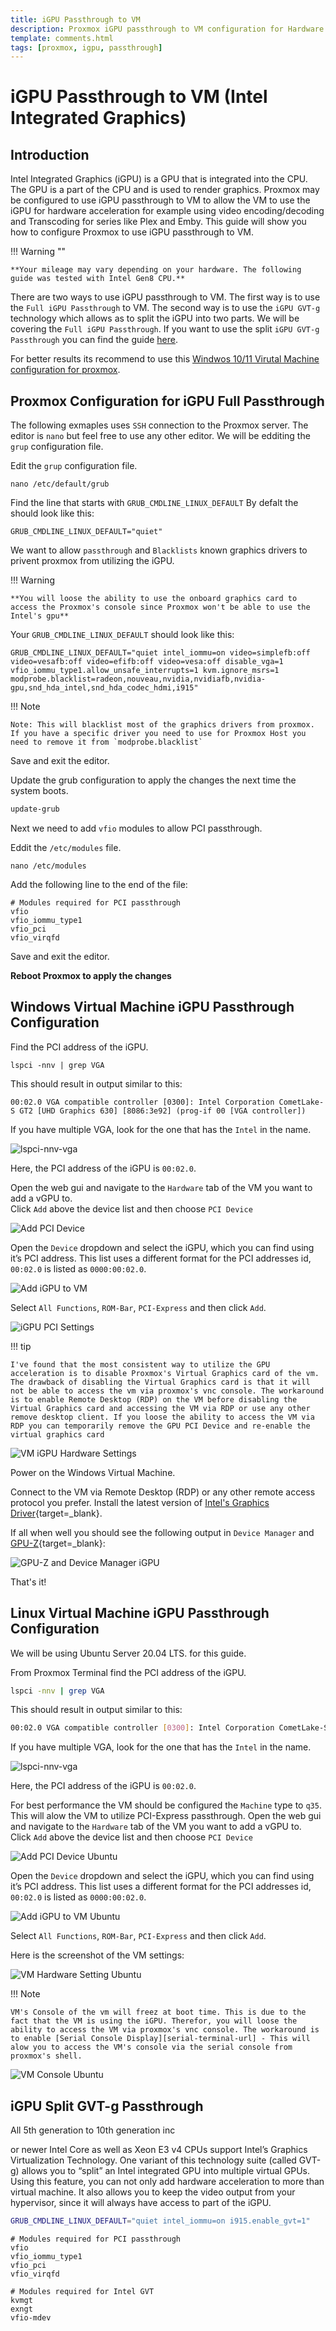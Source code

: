 ```yaml
---
title: iGPU Passthrough to VM
description: Proxmox iGPU passthrough to VM configuration for Hardware Acceleration (HW Aceleration) for example using video encoding/decoding and Transcoding for series like Plex and Emby.
template: comments.html
tags: [proxmox, igpu, passthrough]
---
```


# iGPU Passthrough to VM (Intel Integrated Graphics)

## Introduction

Intel Integrated Graphics (iGPU) is a GPU that is integrated into the CPU. The GPU is a part of the CPU and is used to render graphics. Proxmox may be configured to use iGPU passthrough to VM to allow the VM to use the iGPU for hardware acceleration for example using video encoding/decoding and Transcoding for series like Plex and Emby.
This guide will show you how to configure Proxmox to use iGPU passthrough to VM.

!!! Warning ""

    **Your mileage may vary depending on your hardware. The following guide was tested with Intel Gen8 CPU.**

There are two ways to use iGPU passthrough to VM. The first way is to use the `Full iGPU Passthrough` to VM. The second way is to use the `iGPU GVT-g` technology which allows as to split the iGPU into two parts. We will be covering the `Full iGPU Passthrough`. If you want to use the split `iGPU GVT-g Passthrough` you can find the guide [here][igpu-split-gvt-g-passthrough-url].

For better results its recommend to use this [Windwos 10/11 Virutal Machine configuration for proxmox][windows-vm-configuration-url].

## Proxmox Configuration for iGPU Full Passthrough

The following exmaples uses `SSH` connection to the Proxmox server. The editor is `nano` but feel free to use any other editor.
We will be edditing the `grup` configuration file.

Edit the `grup` configuration file.

```shell
nano /etc/default/grub
```

Find the line that starts with `GRUB_CMDLINE_LINUX_DEFAULT` By defalt the should look like this:

```shell
GRUB_CMDLINE_LINUX_DEFAULT="quiet"
```

We want to allow `passthrough` and `Blacklists` known graphics drivers to privent proxmox from utilizing the iGPU.

!!! Warning

    **You will loose the ability to use the onboard graphics card to access the Proxmox's console since Proxmox won't be able to use the Intel's gpu**

Your `GRUB_CMDLINE_LINUX_DEFAULT` should look like this:

```shell
GRUB_CMDLINE_LINUX_DEFAULT="quiet intel_iommu=on video=simplefb:off video=vesafb:off video=efifb:off video=vesa:off disable_vga=1 vfio_iommu_type1.allow_unsafe_interrupts=1 kvm.ignore_msrs=1 modprobe.blacklist=radeon,nouveau,nvidia,nvidiafb,nvidia-gpu,snd_hda_intel,snd_hda_codec_hdmi,i915"
```

!!! Note

    Note: This will blacklist most of the graphics drivers from proxmox. If you have a specific driver you need to use for Proxmox Host you need to remove it from `modprobe.blacklist`

Save and exit the editor.

Update the grub configuration to apply the changes the next time the system boots.

```bash
update-grub
```

Next we need to add `vfio` modules to allow PCI passthrough.

Eddit the `/etc/modules` file.

```shell
nano /etc/modules
```

Add the following line to the end of the file:

```shell
# Modules required for PCI passthrough
vfio
vfio_iommu_type1
vfio_pci
vfio_virqfd
```

Save and exit the editor.

**Reboot Proxmox to apply the changes**

## Windows Virtual Machine iGPU Passthrough Configuration

Find the PCI address of the iGPU.

```shell
lspci -nnv | grep VGA
```

This should result in output similar to this:

```shell
00:02.0 VGA compatible controller [0300]: Intel Corporation CometLake-S GT2 [UHD Graphics 630] [8086:3e92] (prog-if 00 [VGA controller])
```

If you have multiple VGA, look for the one that has the `Intel` in the name.

![lspci-nnv-vga][lspci-nnv-vga-image]

Here, the PCI address of the iGPU is `00:02.0`.

Open the web gui and navigate to the `Hardware` tab of the VM you want to add a vGPU to.  
Click `Add` above the device list and then choose `PCI Device`

![Add PCI Device][add-pci-device-image]

Open the `Device` dropdown and select the iGPU, which you can find using it’s PCI address. This list uses a different format for the PCI addresses id, `00:02.0` is listed as `0000:00:02.0`.

![Add iGPU to VM][add-igpu-to-vm-image]

Select `All Functions`, `ROM-Bar`, `PCI-Express` and then click `Add`.

![iGPU PCI Settings][igpu-pci-settings-image]

!!! tip

    I've found that the most consistent way to utilize the GPU acceleration is to disable Proxmox's Virtual Graphics card of the vm. The drawback of disabling the Virtual Graphics card is that it will not be able to access the vm via proxmox's vnc console. The workaround is to enable Remote Desktop (RDP) on the VM before disabling the Virtual Graphics card and accessing the VM via RDP or use any other remove desktop client. If you loose the ability to access the VM via RDP you can temporarily remove the GPU PCI Device and re-enable the virtual graphics card

![VM iGPU Hardware Settings][vm-igpu-hardware-settings-image]

Power on the Windows Virtual Machine.

Connect to the VM via Remote Desktop (RDP) or any other remote access protocol you prefer.
Install the latest version of [Intel's Graphics Driver][intel-gpu-drivers-url]{target=\_blank}.

If all when well you should see the following output in `Device Manager` and [GPU-Z][gpu-z-url]{target=\_blank}:

![GPU-Z and Device Manager iGPU][gpu-z-and-device-manager-igpu-image]

That's it!

## Linux Virtual Machine iGPU Passthrough Configuration

We will be using Ubuntu Server 20.04 LTS. for this guide.

From Proxmox Terminal find the PCI address of the iGPU.

```bash
lspci -nnv | grep VGA
```

This should result in output similar to this:

```bash
00:02.0 VGA compatible controller [0300]: Intel Corporation CometLake-S GT2 [UHD Graphics 630] [8086:3e92] (prog-if 00 [VGA controller])
```

If you have multiple VGA, look for the one that has the `Intel` in the name.

![lspci-nnv-vga][lspci-nnv-vga-image]

Here, the PCI address of the iGPU is `00:02.0`.

For best performance the VM should be configured the `Machine` type to `q35`. This will alow the VM to utilize PCI-Express passthrough.
Open the web gui and navigate to the `Hardware` tab of the VM you want to add a vGPU to.  
Click `Add` above the device list and then choose `PCI Device`

![Add PCI Device Ubuntu][add-pci-device-ubuntu-image]

Open the `Device` dropdown and select the iGPU, which you can find using it’s PCI address. This list uses a different format for the PCI addresses id, `00:02.0` is listed as `0000:00:02.0`.

![Add iGPU to VM Ubuntu][add-igpu-to-vm-ubuntu-image]

Select `All Functions`, `ROM-Bar`, `PCI-Express` and then click `Add`.

Here is the screenshot of the VM settings:

![VM Hardware Setting Ubuntu][vm-hardware-setting-ubuntu-image]

!!! Note

    VM's Console of the vm will freez at boot time. This is due to the fact that the VM is using the iGPU. Therefor, you will loose the ability to access the VM via proxmox's vnc console. The workaround is to enable [Serial Console Display][serial-terminal-url] - This will alow you to access the VM's console via the serial console from proxmox's shell.

![VM Console Ubuntu][vm-console-ubuntu-image]

## iGPU Split GVT-g Passthrough

All 5th generation to 10th generation inc

or newer Intel Core as well as Xeon E3 v4 CPUs support Intel’s Graphics Virtualization Technology. One variant of this technology suite (called GVT-g) allows you to “split” an Intel integrated GPU into multiple virtual GPUs. Using this feature, you can not only add hardware acceleration to more than virtual machine. It also allows you to keep the video output from your hypervisor, since it will always have access to part of the iGPU.

```bash
GRUB_CMDLINE_LINUX_DEFAULT="quiet intel_iommu=on i915.enable_gvt=1"
```

```shell
# Modules required for PCI passthrough
vfio
vfio_iommu_type1
vfio_pci
vfio_virqfd

# Modules required for Intel GVT
kvmgt
exngt
vfio-mdev
```

<!-- appendices -->

<!-- urls -->

[igpu-full-passthrough-url]: /infrastructure/proxmox/igpu-passthrough-to-vm/#igpu-full-passthrough 'iGPU Full Passthrough'
[igpu-split-gvt-g-passthrough-url]: /infrastructure/proxmox/igpu-split-passthrough/#igpu-split-gvt-g-passthrough 'iGPU Split GVT-g Passthrough'
[windows-vm-configuration-url]: /infrastructure/proxmox/windows-vm-configuration/ 'Windows VM Configuration'
[serial-terminal-url]: /infrastructure/proxmox/serial-terminal/ 'Serial Terminal'
[intel-gpu-drivers-url]: https://www.intel.com/content/www/us/en/support/products/80939/graphics.html 'Intel GPU Drivers'
[gpu-z-url]: https://www.techpowerup.com/gpuz/ 'GPU-Z Homepage'

<!-- images -->

[lspci-nnv-vga-image]: /assets/images/c98e4e9a-b912-11ec-9100-c3da7dd122f2.jpg 'lspci -nnv | grep VGA'
[add-pci-device-image]: /assets/images/893555e4-b914-11ec-8e85-df9da2014d5a.jpg 'Add PCI Device'
[add-igpu-to-vm-image]: /assets/images/d3a4d31c-b918-11ec-ac96-a7ff358e0685.jpg 'Add iGPU to VM'
[igpu-pci-settings-image]: /assets/images/cc1c3650-b91b-11ec-8215-bb07cf790912.jpg 'iGPU PCI Settings'
[vm-igpu-hardware-settings-image]: /assets/images/496fa0ba-b91c-11ec-bcb5-3759896bab7f.jpg 'VM iGPU Hardware Settings'
[gpu-z-and-device-manager-igpu-image]: /assets/images/7c9df2f6-b91d-11ec-b08b-775e53b2c017.jpg 'GPU-Z and Device Manager iGPU'
[add-pci-device-ubuntu-image]: /assets/images/19bbed86-bc34-11ec-bdef-d76764bad4d0.jpg 'Add PCI Device Ubuntu'
[add-igpu-to-vm-ubuntu-image]: /assets/images/43a2c458-bc34-11ec-83a8-2f7d0e19f668.jpg 'Add iGPU to VM Ubuntu'
[vm-console-ubuntu-image]: /assets/images/0f0cce22-bc35-11ec-8aa2-b74f9be36455.jpg 'VM Console Ubuntu'
[vm-hardware-setting-ubuntu-image]: /assets/images/b177a31c-bc35-11ec-9045-2b011e6c011d.jpg 'VM Hardware Setting Ubuntu'

<!-- end appendices -->
